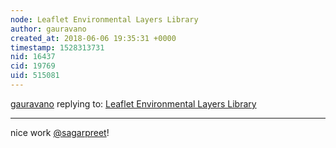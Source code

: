 ```yaml
---
node: Leaflet Environmental Layers Library
author: gauravano
created_at: 2018-06-06 19:35:31 +0000
timestamp: 1528313731
nid: 16437
cid: 19769
uid: 515081
---
```




[gauravano](../profile/gauravano) replying to: [Leaflet Environmental Layers Library](../notes/sagarpreet/06-06-2018/leaflet-environmental-layer-library)

----
nice work [@sagarpreet](/profile/sagarpreet)!